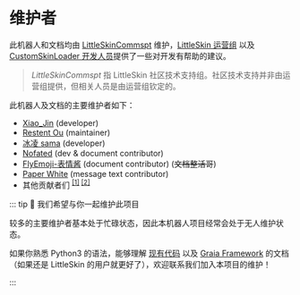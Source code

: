 # 维护者

此机器人和文档均由 [LittleSkinCommspt](https://github.com/LittleSkinCommspt) 维护，[LittleSkin 运营组](https://github.com/LittleSkinChina) 以及 [CustomSkinLoader 开发人员](https://github.com/xfl03/MCCustomSkinLoader)提供了一些对开发有帮助的建议。

> _LittleSkinCommspt_ 指 LittleSkin 社区技术支持组。社区技术支持并非由运营组提供，但相关人员是由运营组钦定的。

此机器人及文档的主要维护者如下：

- [Xiao_Jin](https://github.com/jinzhijie) (developer)
- [Restent Ou](https://github.com/SliverRiver327) (maintainer)
- [冰凌 sama](https://github.com/bingling-sama) (developer)
- [Nofated](https://github.com/Nofated095) (dev & document contributor)
- [FlyEmoji-表情酱](https://github.com/FLYEMOJ1) (document contributor) (~~文档整活哥~~)
- [Paper White](https://github.com/paper-white) (message text contributor)
- 其他贡献者们 <sup>[[1]](https://github.com/LittleSkinCommspt/commspt-bot-manual/graphs/contributors) [[2]](https://github.com/LittleSkinCommspt/commspt-bot/graphs/contributors)</sup>

::: tip 📣 我们希望与你一起维护此项目

较多的主要维护者基本处于忙碌状态，因此本机器人项目经常会处于无人维护状态。

如果你熟悉 Python3 的语法，能够理解 [现有代码](https://github.com/LittleSkinCommspt/commspt-bot) 以及 [Graia Framework](https://github.com/GraiaProject/Application) 的文档（如果还是 LittleSkin 的用户就更好了），欢迎联系我们加入本项目的维护！

:::

